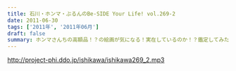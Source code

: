 ```yaml
---
title: 石川・ホンマ・ぶるんのBe-SIDE Your Life! vol.269-2
date: 2011-06-30
tags: ['2011年', '2011年06月']
draft: false
summary: ホンマさんちの高額品！？の絵画が気になる！実在しているのか！？鑑定してみたいですね～～NAMAE
---
```


http://project-phi.ddo.jp/ishikawa/ishikawa269_2.mp3
